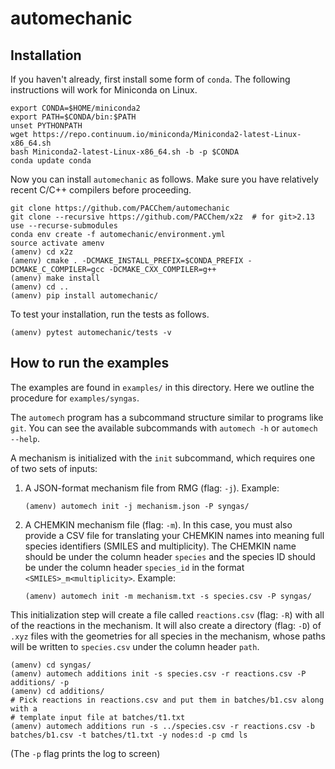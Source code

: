 # automechanic

## Installation

If you haven't already, first install some form of `conda`.
The following instructions will work for Miniconda on Linux.
```
export CONDA=$HOME/miniconda2
export PATH=$CONDA/bin:$PATH
unset PYTHONPATH
wget https://repo.continuum.io/miniconda/Miniconda2-latest-Linux-x86_64.sh
bash Miniconda2-latest-Linux-x86_64.sh -b -p $CONDA
conda update conda
```

Now you can install `automechanic` as follows.
Make sure you have relatively recent C/C++ compilers before proceeding.
```
git clone https://github.com/PACChem/automechanic
git clone --recursive https://github.com/PACChem/x2z  # for git>2.13 use --recurse-submodules
conda env create -f automechanic/environment.yml
source activate amenv
(amenv) cd x2z
(amenv) cmake . -DCMAKE_INSTALL_PREFIX=$CONDA_PREFIX -DCMAKE_C_COMPILER=gcc -DCMAKE_CXX_COMPILER=g++
(amenv) make install
(amenv) cd ..
(amenv) pip install automechanic/
```

To test your installation, run the tests as follows.
```
(amenv) pytest automechanic/tests -v
```


## How to run the examples

The examples are found in `examples/` in this directory.
Here we outline the procedure for `examples/syngas`.

The `automech` program has a subcommand structure similar to programs like `git`.
You can see the available subcommands with `automech -h` or `automech --help`.

A mechanism is initialized with the `init` subcommand, which requires one of two
sets of inputs:
 1. A JSON-format mechanism file from RMG (flag: `-j`).
    Example:
    ```
    (amenv) automech init -j mechanism.json -P syngas/
    ```
 2. A CHEMKIN mechanism file (flag: `-m`).
    In this case, you must also provide a CSV file for translating your CHEMKIN
    names into meaning full species identifiers (SMILES and multiplicity).
    The CHEMKIN name should be under the column header `species` and the
    species ID should be under the column header `species_id` in the format
    `<SMILES>_m<multiplicity>`.
    Example:
    ```
    (amenv) automech init -m mechanism.txt -s species.csv -P syngas/
    ```

This initialization step will create a file called `reactions.csv` (flag: `-R`)
with all of the reactions in the mechanism.
It will also create a directory (flag: `-D`) of `.xyz` files with the
geometries for all species in the mechanism, whose paths will be written to
`species.csv` under the column header `path`.

```
(amenv) cd syngas/
(amenv) automech additions init -s species.csv -r reactions.csv -P additions/ -p
(amenv) cd additions/
# Pick reactions in reactions.csv and put them in batches/b1.csv along with a
# template input file at batches/t1.txt
(amenv) automech additions run -s ../species.csv -r reactions.csv -b batches/b1.csv -t batches/t1.txt -y nodes:d -p cmd ls
```
(The `-p` flag prints the log to screen)

